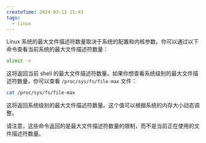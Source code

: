 ```yaml
---
createTime: 2024-03-13 11:43
tags:
  - linux
---
```



Linux 系统的最大文件描述符数量取决于系统的配置和内核参数。你可以通过以下命令查看当前系统的最大文件描述符数量：

```bash
ulimit -n
```

这将返回当前 shell 的最大文件描述符数量。如果你想查看系统级别的最大文件描述符数量，你可以查看 `/proc/sys/fs/file-max` 文件：

```bash
cat /proc/sys/fs/file-max
```

这将返回系统级别的最大文件描述符数量。这个值可以根据系统的内存大小动态调整。

请注意，这些命令返回的是最大文件描述符数量的限制，而不是当前正在使用的文件描述符数量。